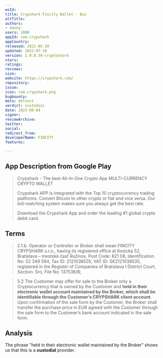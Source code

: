 ```yaml
---
wsId: 
title: Crypshark Fincity Wallet - Buy
altTitle: 
authors:
- danny
users: 1000
appId: com.crypshark
appCountry: 
released: 2021-05-20
updated: 2022-07-19
version: 1.0.0.39-cryptoshark
stars: 
ratings: 
reviews: 
size: 
website: https://crypshark.com/
repository: 
issue: 
icon: com.crypshark.png
bugbounty: 
meta: defunct
verdict: custodial
date: 2023-08-04
signer: 
reviewArchive: 
twitter: 
social: 
redirect_from: 
developerName: FINCITY
features: 

---
```


## App Description from Google Play

> Crypshark - The best All-In-One Crypto App
> MULTI-CURRENCY CRYPTO WALLET
>
> Crypshark APP is integrated with the Top 10 cryptocurrency trading platforms. Convert Bitcoin to other crypto or fiat and vice versa. Our bid-matching system makes sure you always get the best rate.
>
> Download the Crypshark App and order the leading #1 global crypto debit card.

## Terms 

> 2.1.b. Operator or Controller or Broker shall mean FINCITY CRYPSHARK s.r.o., having its registered office at Kosicka 52, Bratislava – mestská časť Ružinov, Post Code: 821 08, Identification No: 52 349 594, Tax ID: 2121038535, VAT ID: SK2121038535, registered in the Register of Companies of Bratislava I District Court, Section: Sro, File No: 137536/B;

> 5.2 The Customer may offer for sale to the Broker only a Cryptocurrency that is owned by the Customer and **held in their electronic wallet account maintained by the Broker, which shall be identifiable through the Customer’s CRYPSHARK client account**. Upon confirmation of the sale form by the Customer, the Broker shall transfer the purchase price in EUR agreed with the Customer through the sale form to the Customer’s bank account indicated in the sale form.

## Analysis 

The phrase "held in their electronic wallet maintained by the Broker" shows us that this is a **custodial** provider.

